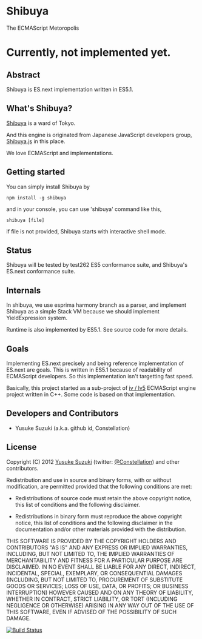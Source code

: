 # Shibuya

The ECMAScript Metoropolis

# Currently, not implemented yet.

## Abstract

Shibuya is ES.next implementation written in ES5.1.

## What's Shibuya?

[Shibuya](http://en.wikipedia.org/wiki/Shibuya,\_Tokyo) is a ward of Tokyo.

And this engine is originated from Japanese JavaScript developers group, [Shibuya.js](http://shibuyajs.org/) in this place.

We love ECMAScript and implementations.

## Getting started

You can simply install Shibuya by

    npm install -g shibuya

and in your console, you can use 'shibuya' command like this,

    shibuya [file]

if file is not provided, Shibuya starts with interactive shell mode.

## Status

Shibuya will be tested by test262 ES5 conformance suite, and Shibuya's ES.next conformance suite.

## Internals

In shibuya, we use esprima harmony branch as a parser, and implement Shibuya as a simple Stack VM because we should implement YieldExpression system.

Runtime is also implemented by ES5.1. See source code for more details.

## Goals

Implementing ES.next precisely and being reference implementation of ES.next are goals.
This is written in ES5.1 because of readability of ECMAScript developers.
So this implementation isn't targetting fast speed.

Basically, this project started as a sub-project of [iv / lv5](https://github.com/Constellation/iv) ECMAScript engine project written in C++.
Some code is based on that implementation.

## Developers and Contributors

+ Yusuke Suzuki (a.k.a. github id, Constellation)

## License

Copyright (C) 2012 [Yusuke Suzuki](http://github.com/Constellation)
 (twitter: [@Constellation](http://twitter.com/Constellation)) and other contributors.

Redistribution and use in source and binary forms, with or without
modification, are permitted provided that the following conditions are met:

  * Redistributions of source code must retain the above copyright
    notice, this list of conditions and the following disclaimer.

  * Redistributions in binary form must reproduce the above copyright
    notice, this list of conditions and the following disclaimer in the
    documentation and/or other materials provided with the distribution.

THIS SOFTWARE IS PROVIDED BY THE COPYRIGHT HOLDERS AND CONTRIBUTORS "AS IS"
AND ANY EXPRESS OR IMPLIED WARRANTIES, INCLUDING, BUT NOT LIMITED TO, THE
IMPLIED WARRANTIES OF MERCHANTABILITY AND FITNESS FOR A PARTICULAR PURPOSE
ARE DISCLAIMED. IN NO EVENT SHALL <COPYRIGHT HOLDER> BE LIABLE FOR ANY
DIRECT, INDIRECT, INCIDENTAL, SPECIAL, EXEMPLARY, OR CONSEQUENTIAL DAMAGES
(INCLUDING, BUT NOT LIMITED TO, PROCUREMENT OF SUBSTITUTE GOODS OR SERVICES;
LOSS OF USE, DATA, OR PROFITS; OR BUSINESS INTERRUPTION) HOWEVER CAUSED AND
ON ANY THEORY OF LIABILITY, WHETHER IN CONTRACT, STRICT LIABILITY, OR TORT
(INCLUDING NEGLIGENCE OR OTHERWISE) ARISING IN ANY WAY OUT OF THE USE OF
THIS SOFTWARE, EVEN IF ADVISED OF THE POSSIBILITY OF SUCH DAMAGE.

[![Build Status](https://secure.travis-ci.org/Constellation/shibuya.png)](http://travis-ci.org/Constellation/shibuya)
